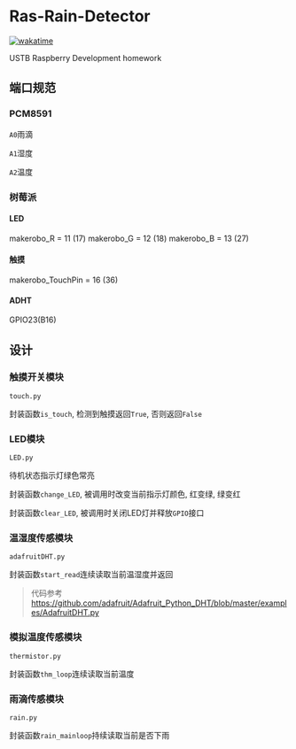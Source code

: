 # Ras-Rain-Detector

[![wakatime](https://wakatime.com/badge/user/b2ca97db-bce2-4b9b-8588-23c0de16890a/project/4abdce95-6975-4e73-ac71-6ba798d263ca.svg)](https://wakatime.com/badge/user/b2ca97db-bce2-4b9b-8588-23c0de16890a/project/4abdce95-6975-4e73-ac71-6ba798d263ca)

USTB Raspberry Development homework

##  端口规范

### PCM8591

`A0`雨滴

`A1`湿度

`A2`温度

### 树莓派

#### LED

makerobo_R = 11 (17)
makerobo_G = 12 (18)
makerobo_B = 13 (27)

#### 触摸

makerobo_TouchPin = 16 (36)

#### ADHT

GPIO23(B16)

## 设计

### 触摸开关模块

`touch.py`

封装函数`is_touch`, 检测到触摸返回`True`, 否则返回`False`

### LED模块

`LED.py`

待机状态指示灯绿色常亮

封装函数`change_LED`, 被调用时改变当前指示灯颜色, 红变绿, 绿变红

封装函数`clear_LED`, 被调用时关闭LED灯并释放`GPIO`接口

### 温湿度传感模块

`adafruitDHT.py`

封装函数`start_read`连续读取当前温湿度并返回

> 代码参考 https://github.com/adafruit/Adafruit_Python_DHT/blob/master/examples/AdafruitDHT.py

### 模拟温度传感模块

`thermistor.py`

封装函数`thm_loop`连续读取当前温度

### 雨滴传感模块

`rain.py`

封装函数`rain_mainloop`持续读取当前是否下雨
